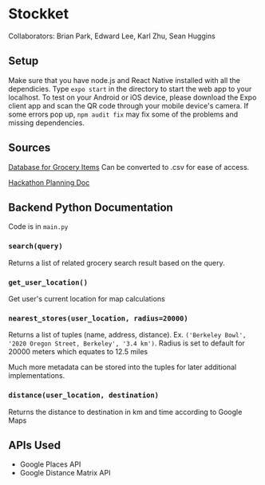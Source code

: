 # Stockket

Collaborators: Brian Park, Edward Lee, Karl Zhu, Sean Huggins

## Setup
Make sure that you have node.js and React Native installed with all the dependicies. 
Type `expo start` in the directory to start the web app to your localhost. To test on your Android or iOS device, please download the Expo client app and scan the QR code through your mobile device's camera. If some errors pop up, `npm audit fix` may fix some of the problems and missing dependencies. 

## Sources
[Database for Grocery Items](https://www.grocery.com/open-grocery-database-project/)
  Can be converted to .csv for ease of access.

[Hackathon Planning Doc](https://docs.google.com/document/d/1e6Xwyi31BSoAuGifOYtR2KkSthuRyubizb3SOB0wPOI/edit)

## Backend Python Documentation
Code is in `main.py`

### `search(query)`
Returns a list of related grocery search result based on the query.

### `get_user_location()`
Get user's current location for map calculations

### `nearest_stores(user_location, radius=20000)`
Returns a list of tuples (name, address, distance). Ex. `('Berkeley Bowl', '2020 Oregon Street, Berkeley', '3.4 km')`. Radius is set to default for 20000 meters which equates to 12.5 miles

Much more metadata can be stored into the tuples for later additional implementations.

### `distance(user_location, destination)`
Returns the distance to destination in km and time according to Google Maps

## APIs Used
* Google Places API
* Google Distance Matrix API
